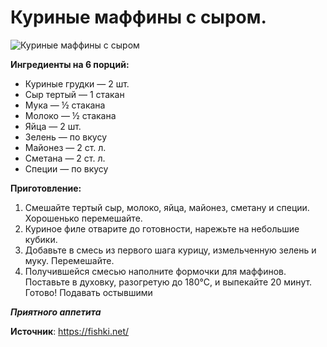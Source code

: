 # Куриные маффины с сыром.

![Куриные маффины с сыром](/images/Kulinar/Zakuski/kur-maphin-syr.jpg 'Куриные маффины с сыром')

**Ингредиенты на 6 порций:**

- Куриные грудки — 2 шт.
- Сыр тертый — 1 стакан
- Мука — ½ стакана
- Молоко — ½ стакана
- Яйца — 2 шт.
- Зелень — по вкусу
- Майонез — 2 ст. л.
- Сметана — 2 ст. л.
- Специи — по вкусу

**Приготовление:**

1. Смешайте тертый сыр, молоко, яйца, майонез, сметану и специи. Хорошенько перемешайте.
2. Куриное филе отварите до готовности, нарежьте на небольшие кубики.
3. Добавьте в смесь из первого шага курицу, измельченную зелень и муку. Перемешайте.
4. Получившейся смесью наполните формочки для маффинов. Поставьте в духовку, разогретую до 180°C, и выпекайте 20 минут. Готово! Подавать остывшими

_**Приятного аппетита**_

**Источник**: https://fishki.net/
